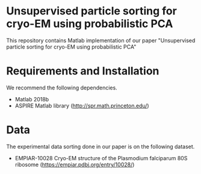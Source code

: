 # Unsupervised particle sorting for cryo-EM using probabilistic PCA

This repository contains Matlab implementation of our paper "Unsupervised particle sorting for cryo-EM using probabilistic PCA"

# Requirements and Installation
We recommend the following dependencies.
- Matlab 2018b
- ASPIRE Matlab library (http://spr.math.princeton.edu/)

# Data
The experimental data sorting done in our paper is on the following dataset.
- EMPIAR-10028 Cryo-EM structure of the Plasmodium falciparum 80S ribosome (https://empiar.pdbj.org/entry/10028/)

